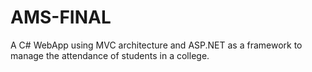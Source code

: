 # AMS-FINAL

A C# WebApp using MVC architecture and ASP.NET as a framework to manage the attendance of students in a college.
